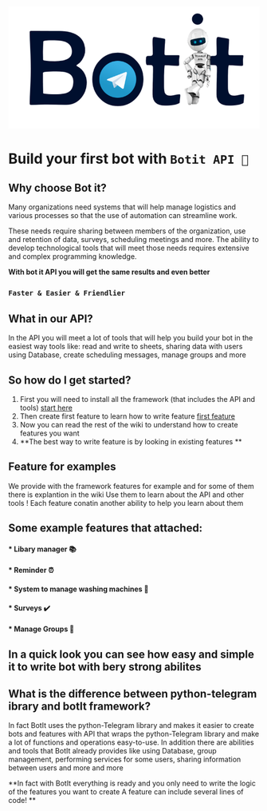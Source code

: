 <p align="center"><img src="./other/logo.png"></p>

# Build your first bot with `Botit API 🤖`

## Why choose Bot it?

Many organizations need systems that will help manage logistics and various processes so that the use of automation can streamline work.

These needs require sharing between members of the organization, use and retention of data, surveys, scheduling meetings and more.
The ability to develop technological tools that will meet those needs requires extensive and complex programming knowledge.

**With bot it API you will get the same results and even better**

### `Faster & Easier & Friendlier`

## What in our API?

In the API you will meet a lot of tools that will help you build your bot in the easiest way
tools like: read and write to sheets, sharing data with users using Database, create scheduling messages, manage groups and more

## So how do I get started? 
1. First you will need to install all the framework (that includes the API and tools) [start here](https://github.com/dvirby/BotIt/wiki/Getting-started)
2. Then create first feature to learn how to write feature [first feature](https://github.com/dvirby/BotIt/wiki/Create-your-first-feature)
3. Now you can read the rest of the wiki to understand how to create features you want
4. **The best way to write feature is by looking in existing features **

## Feature for examples
We provide with the framework features for example and for some of them there is explantion in the wiki
Use them to learn about the API and other tools !
Each feature conatin another ability to help you learn about them

## Some example features that attached:
#### * Libary manager 📚
#### * Reminder ⏰
#### * System to manage washing machines 🧺
#### * Surveys ✔️
#### * Manage Groups 👥


## In a quick look you can see how easy and simple it to write bot with bery strong abilites

## What is the difference between python-telegram ibrary and botIt framework?

In fact BotIt uses the python-Telegram library and makes it easier to create bots and features with API that wraps the python-Telegram library and make a lot of functions and operations easy-to-use.
In addition there are abilities and tools that BotIt already provides like using Database, group management, performing services for some users, sharing information between users and more and more

**In fact with BotIt everything is ready and you only need to write the logic of the features you want to create 
A feature can include several lines of code!
**
